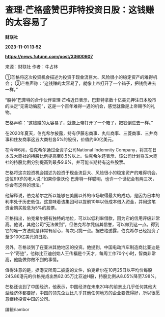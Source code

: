 # 查理·芒格盛赞巴菲特投资日股：这钱赚的太容易了
**财联社**

**2023-11-01 13:52**

**https://news.futunn.com/post/33600607**

来源：财联社 作者：牛占林

①芒格将这次投资机会描述为投资于现金流巨大、风险很小的稳定资产的难得机会； ②芒格声称：“这钱赚的太容易了，就像上帝打开了一个箱子，把钱倒进去一样。”

“股神”巴菲特的合作伙伴查理·芒格近日表示，巴菲特拿数十亿美元押注日本股市的决定“无需动脑筋”，这是一个百年难得一遇的机会，感觉就像是上帝赐予的礼物。

芒格声称：“这钱赚的太容易了，就像上帝打开了一个箱子，把钱倒进去一样。”

在2020年夏天，伯克希尔披露，持有伊藤忠商事、丸红商事、三菱商事、三井商事和住友商事这五大商社各5%的股份，价值约60亿美元。

在今年6月，伯克希尔通过全资子公司National Indemnity Company，将其在日本五大商社的持股比例提高至8.5%以上。伯克希尔还表示，该公司计划将五大商社的持股比例分别提高到最多9.9%，并可能长期持有这些股票。

芒格将这次投资机会描述为投资于现金流巨大、风险很小的稳定资产的难得机会。这位99岁的老人说:“如果你像沃伦·巴菲特一样聪明，也许一个世纪会有两三次，你会有这样的想法。”

他解释说，伯克希尔之所以能够在美国以外的市场取得最大的成功，是因为日本的利率处于历史低位。这意味着该集团可以提前10年以低成本借入资金，并用这笔资金购买股息为5%的股票。

芒格指出，伯克希尔拥有独特的地位，可以以低利率借款，因为它的信用评级非常高。他说，其他公司“无法做到”。但伯克希尔凭借其信誉，可以做到这一点。得到它的唯一方法就是非常有耐心，每次只挑一点。据芒格透露，伯克希尔已经投资了至少100亿美元的日股。

另外，芒格谈到了在亚洲其他地区的投资。他提到，中国电动汽车制造商比亚迪是一个“奇迹”，他称比亚迪创始人王传福是个天才，每周工作70个小时，智商非常高，他能做你做不到的事情。

值得注意的是，据港交所周二披露的文件，伯克希尔在10月25日以平均价每股245.86港元的价格完成出售82.05万比亚迪H股，持股比例从8.05%降至7.98%。

芒格还谈到了中国经济，他表示，中国经济在未来20年的前景比几乎任何其他大型经济体都要好，中国的领先企业比几乎其他任何地方的企业要做得好，所以很愿意继续投资中国的公司。

编辑/lambor